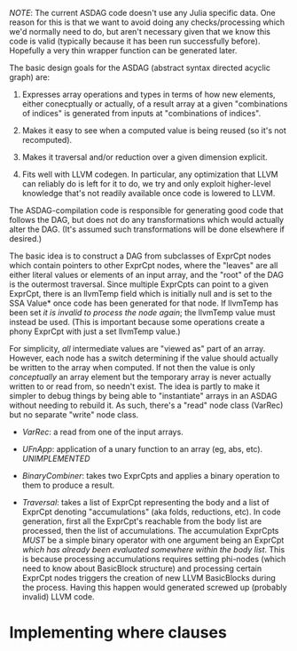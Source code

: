 _NOTE_: The current ASDAG code doesn't use any Julia specific data. One reason for this is that we want to avoid doing any checks/processing which we'd normally need to do, but aren't necessary given that we know this code is valid (typically because it has been run successfully before). Hopefully a very thin wrapper function can be generated later.

The basic design goals for the ASDAG (abstract syntax directed acyclic graph) are:

1. Expresses array operations and types in terms of how new elements, either conecptually or actually, of a result array at a given "combinations of indices" is generated from inputs at "combinations of indices".

2. Makes it easy to see when a computed value is being reused (so it's not recomputed).

3. Makes it traversal and/or reduction over a given dimension explicit.

4. Fits well with LLVM codegen. In particular, any optimization that LLVM can reliably do is left for it to do, we try and only exploit higher-level knowledge that's not readily available once code is lowered to LLVM.

The ASDAG-compilation code is responsible for generating good code that follows the DAG, but does not do any transformations which would actually alter the DAG. (It's assumed such transformations will be done elsewhere if desired.)

The basic idea is to construct a DAG from subclasses of ExprCpt nodes which
contain pointers to other ExprCpt nodes, where the "leaves" are all either literal values or elements of an input array, and the "root" of the DAG is the outermost traversal. Since multiple ExprCpts can point to a given ExprCpt, there is an llvmTemp field which is initially null and is set to the SSA Value* once code has been generated for that node. If llvmTemp has been set _it is invalid to
process the node again_; the llvmTemp value must instead be used. (This is important because some operations create a phony ExprCpt with just a set llvmTemp value.)

For simplicity, _all_ intermediate values are "viewed as" part of an array. However, each node has a switch determining if the value should actually be written to the array when computed. If not then the value is only _conceptually_ an array element but the temporary array is never actually written to or read from, so needn't exist. The idea is partly to make it simpler to debug things by being able to "instantiate" arrays in an ASDAG without needing to rebuild it. As such, there's a "read" node class (VarRec) but no separate "write" node class.


* _VarRec_: a read from one of the input arrays.
* _UFnApp_: application of a unary function to an array (eg, abs, etc). _UNIMPLEMENTED_
* _BinaryCombiner_: takes two ExprCpts and applies a binary operation to them to produce a result.

* _Traversal_: takes a list of ExprCpt representing the body and a list of ExprCpt denoting "accumulations" (aka folds, reductions, etc). In code generation, first all the ExprCpt's reachable from the body list are processed, then the list of accumulations. The accumulation ExprCpts _MUST_ be a simple binary operator with one argument being an ExprCpt _which has already been evaluated somewhere within the body list_. This is because processing accumulations requires setting phi-nodes (which need to know about BasicBlock structure) and processing certain ExprCpt nodes triggers the creation of new LLVM BasicBlocks during the process. Having this happen would generated screwed up (probably invalid) LLVM code.

# Implementing where clauses #

